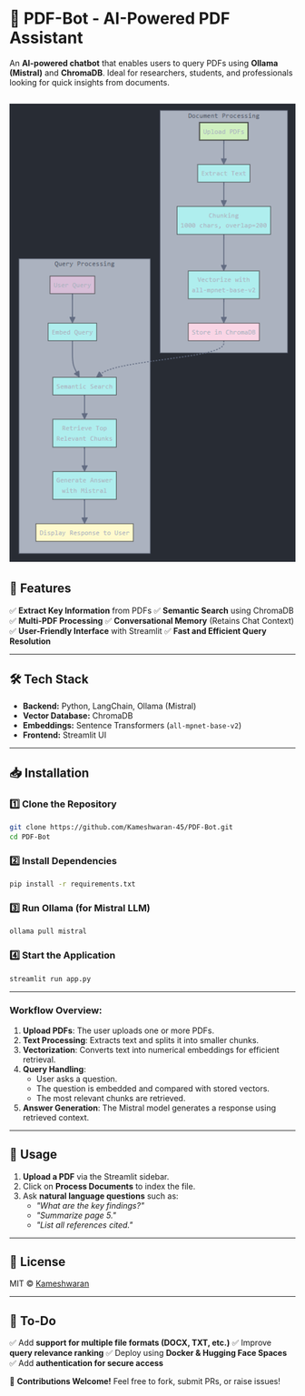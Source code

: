 # 📄 PDF-Bot - AI-Powered PDF Assistant

An **AI-powered chatbot** that enables users to query PDFs using **Ollama (Mistral)** and **ChromaDB**. Ideal for researchers, students, and professionals looking for quick insights from documents.

![PDF-Bot Screenshot](./Img/flowchart.png) 
---

## 🌟 Features
✅ **Extract Key Information** from PDFs
✅ **Semantic Search** using ChromaDB
✅ **Multi-PDF Processing**
✅ **Conversational Memory** (Retains Chat Context)
✅ **User-Friendly Interface** with Streamlit
✅ **Fast and Efficient Query Resolution**

---

## 🛠️ Tech Stack
- **Backend:** Python, LangChain, Ollama (Mistral)
- **Vector Database:** ChromaDB
- **Embeddings:** Sentence Transformers (`all-mpnet-base-v2`)
- **Frontend:** Streamlit UI

---

## 📥 Installation
### 1️⃣ Clone the Repository
```bash
git clone https://github.com/Kameshwaran-45/PDF-Bot.git
cd PDF-Bot
```

### 2️⃣ Install Dependencies
```bash
pip install -r requirements.txt
```

### 3️⃣ Run Ollama (for Mistral LLM)
```bash
ollama pull mistral
```

### 4️⃣ Start the Application
```bash
streamlit run app.py
```

---

### **Workflow Overview:**
1. **Upload PDFs**: The user uploads one or more PDFs.
2. **Text Processing**: Extracts text and splits it into smaller chunks.
3. **Vectorization**: Converts text into numerical embeddings for efficient retrieval.
4. **Query Handling**:
   - User asks a question.
   - The question is embedded and compared with stored vectors.
   - The most relevant chunks are retrieved.
5. **Answer Generation**: The Mistral model generates a response using retrieved context.

---

## 🚀 Usage
1. **Upload a PDF** via the Streamlit sidebar.
2. Click on **Process Documents** to index the file.
3. Ask **natural language questions** such as:
   - _"What are the key findings?"_
   - _"Summarize page 5."_
   - _"List all references cited."_

---

## 📜 License
MIT © [Kameshwaran](https://github.com/Kameshwaran-45)

---

## 📌 To-Do
✅ Add **support for multiple file formats (DOCX, TXT, etc.)**
✅ Improve **query relevance ranking**
✅ Deploy using **Docker & Hugging Face Spaces**
✅ Add **authentication for secure access**

📢 **Contributions Welcome!** Feel free to fork, submit PRs, or raise issues!

